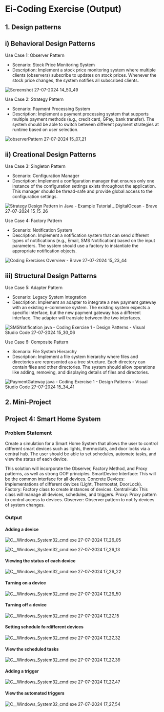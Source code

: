 # Ei-Coding Exercise (Output)

## 1. Design patterns

## i) Behavioral Design Patterns
Use Case 1: Observer Pattern
* Scenario: Stock Price Monitoring System
* Description: Implement a stock price monitoring system where multiple clients (observers) subscribe to updates on stock prices. Whenever the stock price changes, the system notifies all subscribed clients.

![Screenshot 27-07-2024 14_50_49](https://github.com/user-attachments/assets/76ebf933-9cee-46ea-a116-dfbfe27098f8)


Use Case 2: Strategy Pattern
* Scenario: Payment Processing System
* Description: Implement a payment processing system that supports multiple payment methods (e.g., credit card, GPay, bank transfer). The system should be able to switch between different payment strategies at runtime based on user selection.

![observerPattern 27-07-2024 15_07_21](https://github.com/user-attachments/assets/2fc6fa12-63ab-4e45-a1f3-41cc46d20e94)


## ii) Creational Design Patterns
Use Case 3: Singleton Pattern
* Scenario: Configuration Manager
* Description: Implement a configuration manager that ensures only one instance of the configuration settings exists throughout the application. This manager should be thread-safe and provide global access to the configuration settings.

![Strategy Design Pattern in Java - Example Tutorial _ DigitalOcean - Brave 27-07-2024 15_15_26](https://github.com/user-attachments/assets/21597970-2dfd-4046-9c7e-788a6c1559cb)


Use Case 4: Factory Pattern
* Scenario: Notification System
* Description: Implement a notification system that can send different types of notifications (e.g., Email, SMS Notification) based on the input parameters. The system should use a factory to instantiate the appropriate notification objects.

![Coding Exercises Overview - Brave 27-07-2024 15_23_44](https://github.com/user-attachments/assets/b437a7c7-4564-40ae-a491-2e78b86aa854)


## iii) Structural Design Patterns
Use Case 5: Adapter Pattern
* Scenario: Legacy System Integration
* Description: Implement an adapter to integrate a new payment gateway with an existing e-commerce system. The existing system expects a specific interface, but the new payment gateway has a different interface. The adapter will translate between the two interfaces.

![SMSNotification java - Coding Exercise 1 - Design Patterns - Visual Studio Code 27-07-2024 15_30_06](https://github.com/user-attachments/assets/fd6f959d-d6ef-43fe-9a90-3b90e123bc36)


Use Case 6: Composite Pattern
* Scenario: File System Hierarchy
* Description: Implement a file system hierarchy where files and directories are represented as a tree structure. Each directory can contain files and other directories. The system should allow operations like adding, removing, and displaying details of files and directories.

![PaymentGateway java - Coding Exercise 1 - Design Patterns - Visual Studio Code 27-07-2024 15_34_41](https://github.com/user-attachments/assets/0ca5fcab-8ac8-4eb7-9f6b-00b1bed27ef1)


## 2. Mini-Project

## Project 4: Smart Home System

### Problem Statement
Create a simulation for a Smart Home System that allows the user to control different smart devices such as lights, thermostats, and door locks via a central hub. The user should be able to set schedules, automate tasks, and view the status of each device.

This solution will incorporate the Observer, Factory Method, and Proxy patterns, as well as strong OOP principles.
SmartDevice Interface: This will be the common interface for all devices.
Concrete Devices: Implementations of different devices (Light, Thermostat, DoorLock).
Factory: Factory class to create instances of devices.
CentralHub: This class will manage all devices, schedules, and triggers.
Proxy: Proxy pattern to control access to devices.
Observer: Observer pattern to notify devices of system changes.

### Output

#### Adding a device
![C__Windows_System32_cmd exe 27-07-2024 17_26_05](https://github.com/user-attachments/assets/b9225023-609f-455a-8c7e-b44b0f23f3d1)

![C__Windows_System32_cmd exe 27-07-2024 17_26_13](https://github.com/user-attachments/assets/0f4499e4-0174-4b03-bbc2-5efae6c2e084)

#### Viewing the status of each device
![C__Windows_System32_cmd exe 27-07-2024 17_26_22](https://github.com/user-attachments/assets/8edd8790-2ace-42c2-b605-ba124e1170f7)

#### Turning on a device
![C__Windows_System32_cmd exe 27-07-2024 17_26_50](https://github.com/user-attachments/assets/da5431d3-d790-465d-b843-a1a8c4d60b91)

#### Turning off a device
![C__Windows_System32_cmd exe 27-07-2024 17_27_15](https://github.com/user-attachments/assets/ae099a4c-f1fd-4225-b727-62f91717cf74)

#### Setting schedule fo rdifferent devices
![C__Windows_System32_cmd exe 27-07-2024 17_27_32](https://github.com/user-attachments/assets/e3153694-7e14-48bc-91ea-5da7ddaa39a4)

#### View the scheduled tasks
![C__Windows_System32_cmd exe 27-07-2024 17_27_39](https://github.com/user-attachments/assets/7d5317c6-c3fc-4321-b691-e163600aae27)

#### Adding a trigger
![C__Windows_System32_cmd exe 27-07-2024 17_27_47](https://github.com/user-attachments/assets/df8ebd90-c4f5-402e-9220-69e52ca091c8)

#### View the automated triggers
![C__Windows_System32_cmd exe 27-07-2024 17_27_54](https://github.com/user-attachments/assets/7592f00e-7c5b-4581-97d2-86ceb9274e33)
